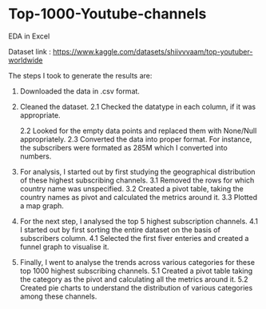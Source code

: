 # Top-1000-Youtube-channels
EDA in Excel

Dataset link : https://www.kaggle.com/datasets/shiivvvaam/top-youtuber-worldwide

The steps I took to generate the results are:
1. Downloaded the data in .csv format.
2. Cleaned the dataset.
   2.1 Checked the datatype in each column, if it was appropriate.
   
   2.2 Looked for the empty data points and replaced them with None/Null appropriately.
   2.3 Converted the data into proper format. For instance, the subscribers were formated as 285M which I converted into numbers.
4. For analysis, I started out by first studying the geographical distribution of these highest subscribing channels.
   3.1 Removed the rows for which country name was unspecified.
   3.2 Created a pivot table, taking the country names as pivot and calculated the metrics around it.
   3.3 Plotted a map graph.
5. For the next step, I analysed the top 5 highest subscription channels.
   4.1 I started out by first sorting the entire dataset on the basis of subscribers column.
   4.1 Selected the first fiver enteries and created a funnel graph to visualise it.
6. Finally, I went to analyse the trends across various categories for these top 1000 highest subscribing channels.
   5.1 Created a pivot table taking the category as the pivot and calculating all the metrics around it.
   5.2 Created pie charts to understand the distribution of various categories among these channels.
